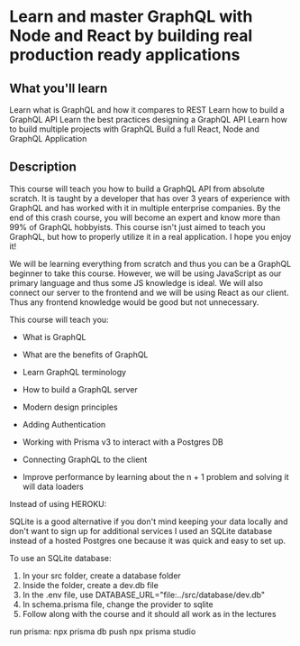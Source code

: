 # Learn and master GraphQL with Node and React by building real production ready applications

## What you'll learn

Learn what is GraphQL and how it compares to REST
Learn how to build a GraphQL API
Learn the best practices designing a GraphQL API
Learn how to build multiple projects with GraphQL
Build a full React, Node and GraphQL Application

## Description

This course will teach you how to build a GraphQL API from absolute scratch. It is taught by a developer that has over 3 years of experience with GraphQL and has worked with it in multiple enterprise companies. By the end of this crash course, you will become an expert and know more than 99% of GraphQL hobbyists. This course isn't just aimed to teach you GraphQL, but how to properly utilize it in a real application. I hope you enjoy it!

We will be learning everything from scratch and thus you can be a GraphQL beginner to take this course. However, we will be using JavaScript as our primary language and thus some JS knowledge is ideal. We will also connect our server to the frontend and we will be using React as our client. Thus any frontend knowledge would be good but not unnecessary.

This course will teach you:

- What is GraphQL

- What are the benefits of GraphQL

- Learn GraphQL terminology

- How to build a GraphQL server

- Modern design principles

- Adding Authentication

- Working with Prisma v3 to interact with a Postgres DB

- Connecting GraphQL to the client

- Improve performance by learning about the n + 1 problem and solving it will data loaders

Instead of using HEROKU:

SQLite is a good alternative if you don't mind keeping your data locally and don't want to sign up for additional services
I used an SQLite database instead of a hosted Postgres one because it was quick and easy to set up.

To use an SQLite database:

1. In your src folder, create a database folder
2. Inside the folder, create a dev.db file
3. In the .env file, use DATABASE_URL="file:../src/database/dev.db"
4. In schema.prisma file, change the provider to sqlite
5. Follow along with the course and it should all work as in the lectures

run prisma:
npx prisma db push
npx prisma studio
